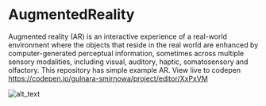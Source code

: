 # AugmentedReality
 Augmented reality (AR) is an interactive experience of a real-world environment where the objects that reside in the real world are enhanced by computer-generated perceptual information, sometimes across multiple sensory modalities, including visual, auditory, haptic, somatosensory and olfactory.
This repository has simple example AR. View live to codepen https://codepen.io/gulnara-smirnowa/project/editor/XxPxVM

![alt_text](https://js.gulyasmir.ru/images/hiro-1.webp)
